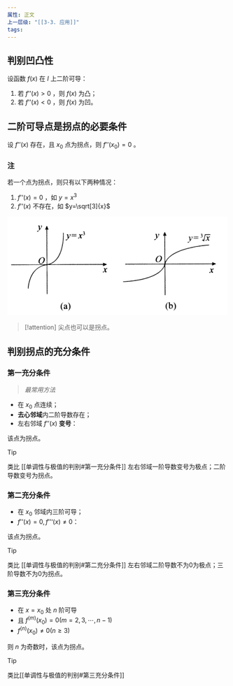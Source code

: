 ```yaml
---
属性: 正文
上一层级: "[[3-3. 应用]]"
tags: 
---
```


## 判别凹凸性

设函数 $f(x)$ 在 $I$ 上二阶可导：

1. 若 $f’’(x) > 0$ ，则 $f(x)$ 为凸；
2. 若 $f’’(x) < 0$ ，则 $f(x)$ 为凹。

## 二阶可导点是拐点的必要条件

设 $f’’(x)$ 存在，且 $x_0$ 点为拐点，则 $f’’(x_0) = 0$ 。

### 注

若一个点为拐点，则只有以下两种情况：

1. $f’’(x) = 0$ ，如 $y=x^3$
2. $f’’(x)$ 不存在，如 $y=\sqrt[3]{x}$

![situations](assets/aotu_2.jpg)

> [!attention] 
> 尖点也可以是拐点。

## 判别拐点的充分条件

### 第一充分条件

> *最常用方法*

- 在 $x_0$ 点连续；
- **去心邻域**内二阶导数存在；
- 左右邻域 $f’’(x)$ **变号**：

该点为拐点。

>[!tip] 
> 类比 [[单调性与极值的判别#第一充分条件]] 
> 左右邻域一阶导数变号为极点；二阶导数变号为拐点。

### 第二充分条件

- 在 $x_0$ 邻域内三阶可导；
- $f’’(x) = 0, f’’‘(x) \ne 0$：

该点为拐点。

> [!tip] 
> 类比 [[单调性与极值的判别#第二充分条件]] 
> 左右邻域二阶导数不为0为极点；三阶导数不为0为拐点。


### 第三充分条件

- 在 $x=x_0$ 处 $n$ 阶可导
- 且 $f^{(m)}(x_0) = 0(m = 2, 3, \cdots ,n-1)$
- $f^{(n)}(x_0) \ne 0 (n \ge 3)$

则 $n$ 为奇数时，该点为拐点。

> [!tip] 
> 类比[[单调性与极值的判别#第三充分条件]]